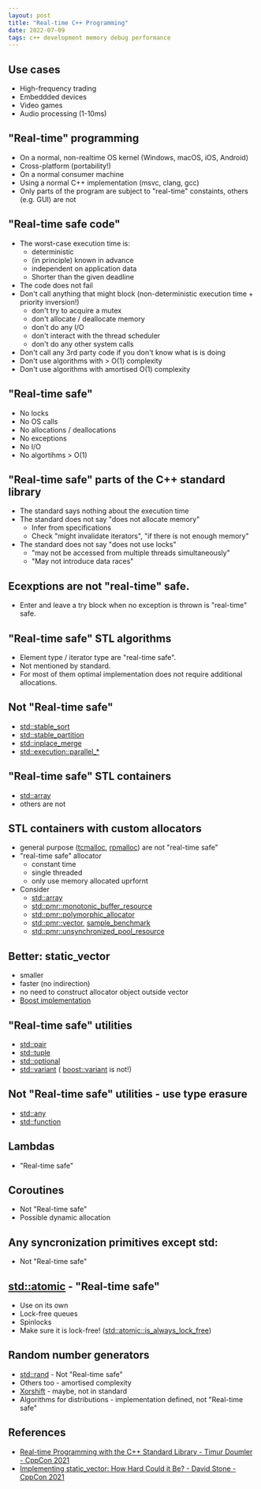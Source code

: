 ```yaml
---
layout: post
title: "Real-time C++ Programming"
date: 2022-07-09
tags: c++ development memory debug performance
---
```


## Use cases
* High-frequency trading
* Embeddded devices
* Video games
* Audio processing (1-10ms)

## "Real-time" programming
* On a normal, non-realtime OS kernel (Windows, macOS, iOS, Android)
* Cross-platform (portability!)
* On a normal consumer machine
* Using a normal C++ implementation (msvc, clang, gcc)
* Only parts of the program are subject to "real-time" constaints, others (e.g. GUI) are not

## "Real-time safe code"
* The worst-case execution time is:
  - deterministic
  - (in principle) known in advance
  - independent on application data
  - Shorter than the given deadline
* The code does not fail
* Don't call anything that might block (non-deterministic execution time + priority inversion!)
  - don't try to acquire a mutex
  - don't allocate / deallocate memory
  - don't do any I/O
  - don't interact with the thread scheduler
  - don't do any other system calls
* Don't call any 3rd party code if you don't know what is is doing
* Don't use algorithms with > O(1) complexity
* Don't use algorithms with amortised O(1) complexity

## "Real-time safe"
* No locks
* No OS calls
* No allocations / deallocations
* No exceptions
* No I/O
* No algortihms > O(1)

## "Real-time safe" parts of the C++ standard library
* The standard says nothing about the execution time
* The standard does not say "does not allocate memory"
  - Infer from specifications
  - Check "might invalidate iterators", "if there is not enough memory"
* The standard does not say "does not use locks"
  - "may not be accessed from multiple threads simultaneously"
  - "May not introduce data races"

## Ecexptions are not "real-time" safe.
* Enter and leave a try block when no exception is thrown is "real-time" safe.

## "Real-time safe" STL algorithms
* Element type / iterator type are "real-time safe".
* Not mentioned by standard.
* For most of them optimal implementation does not require additional allocations.

## Not "Real-time safe"
* [std::stable_sort](https://en.cppreference.com/w/cpp/algorithm/stable_sort)
* [std::stable_partition](https://en.cppreference.com/w/cpp/algorithm/stable_partition)
* [std::inplace_merge](https://en.cppreference.com/w/cpp/algorithm/inplace_merge)
* [std::execution::parallel_*](https://en.cppreference.com/w/cpp/algorithm/execution_policy_tag)

## "Real-time safe" STL containers
* [std::array](https://en.cppreference.com/w/cpp/container/array)
* others are not

## STL containers with custom allocators
* general purpose ([tcmalloc](https://google.github.io/tcmalloc/overview.html), [rpmalloc](https://github.com/mjansson/rpmalloc)) are not "real-time safe"
* "real-time safe" allocator
  - constant time
  - single threaded
  - only use memory allocated uprfornt
* Consider
  - [std::array](https://en.cppreference.com/w/cpp/container/array)
  - [std::pmr::monotonic_buffer_resource](https://en.cppreference.com/w/cpp/memory/monotonic_buffer_resource)
  - [std::pmr::polymorphic_allocator](https://en.cppreference.com/w/cpp/memory/polymorphic_allocator)
  - [std::pmr::vector](https://en.cppreference.com/w/cpp/container/vector), [sample_benchmark](https://quick-bench.com/q/ylppu2cug3S25q1xGrRCGdTEjd4)
  - [std::pmr::unsynchronized_pool_resource](https://en.cppreference.com/w/cpp/memory/unsynchronized_pool_resource/unsynchronized_pool_resource)

## Better: static_vector
* smaller
* faster (no indirection)
* no need to construct allocator object outside vector
* [Boost implementation](https://www.boost.org/doc/libs/1_58_0/doc/html/boost/container/static_vector.html)

## "Real-time safe" utilities
* [std::pair](https://en.cppreference.com/w/cpp/utility/pair)
* [std::tuple](https://en.cppreference.com/w/cpp/utility/tuple)
* [std::optional](https://en.cppreference.com/w/cpp/utility/optional)
* [std::variant](https://en.cppreference.com/w/cpp/utility/variant) ( [boost::variant](https://www.boost.org/doc/libs/1_61_0/doc/html/variant.html) is not!)

## Not "Real-time safe" utilities - use type erasure
* [std::any](https://en.cppreference.com/w/cpp/utility/any)
* [std::function](https://en.cppreference.com/w/cpp/utility/functional/function)

## Lambdas 
* "Real-time safe"

## Coroutines
* Not "Real-time safe" 
* Possible dynamic allocation

## Any syncronization primitives except std: 
* Not "Real-time safe"

## [std::atomic](https://en.cppreference.com/w/cpp/atomic/atomic) - "Real-time safe"
* Use on its own
* Lock-free queues
* Spinlocks
* Make sure it is lock-free! ([std::atomic<T>::is_always_lock_free](https://en.cppreference.com/w/cpp/atomic/atomic/is_always_lock_free))

## Random number generators
* [std::rand](https://en.cppreference.com/w/cpp/numeric/random/rand) - Not "Real-time safe"
* Others too - amortised complexity
* [Xorshift](https://en.wikipedia.org/wiki/Xorshift) - maybe, not in standard
* Algorithms for distributions - implementation defined, not "Real-time safe"

## References
* [Real-time Programming with the C++ Standard Library - Timur Doumler - CppCon 2021](https://www.youtube.com/watch?v=Tof5pRedskI)
* [Implementing static_vector: How Hard Could it Be? - David Stone - CppCon 2021](https://www.youtube.com/watch?v=I8QJLGI0GOE)
